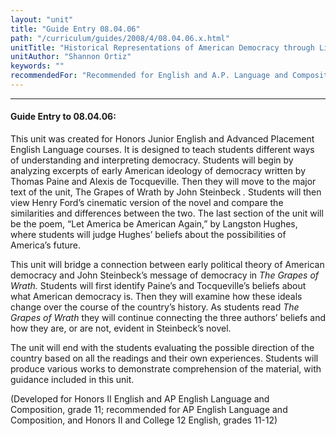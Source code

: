 ```yaml
---
layout: "unit"
title: "Guide Entry 08.04.06"
path: "/curriculum/guides/2008/4/08.04.06.x.html"
unitTitle: "Historical Representations of American Democracy through Literature and Film"
unitAuthor: "Shannon Ortiz"
keywords: ""
recommendedFor: "Recommended for English and A.P. Language and Composition, grades 11 and 12"
---
```

<body>
<hr/>
<h4>
Guide Entry to 08.04.06:
</h4>
<p>
This unit was created for Honors Junior English and Advanced Placement English Language courses. It is designed to teach students different ways of understanding and interpreting democracy. Students will begin by analyzing excerpts of early American ideology of democracy written by Thomas Paine and Alexis de Tocqueville. Then they will move to the major text of the unit, The Grapes of Wrath by John Steinbeck
<i>
.
</i>
Students will then view Henry Ford’s cinematic version of the novel and compare the similarities and differences between the two. The last section of the unit will be the poem, “Let America be American Again,” by Langston Hughes, where students will judge Hughes’ beliefs about the possibilities of America’s future.
</p>
<p>
This unit will bridge a connection between early political theory of American democracy and John Steinbeck’s message of democracy in
<i>
The Grapes of Wrath.
</i>
Students will first identify Paine’s and Tocqueville’s beliefs about what American democracy is. Then they will examine how these ideals change over the course of the country’s history. As students read
<i>
The Grapes of Wrath
</i>
they will continue connecting the three authors’ beliefs and how they are, or are not, evident in Steinbeck’s novel.
</p>
<p>
The unit will end with the students evaluating the possible direction of the country based on all the readings and their own experiences. Students will produce various works to demonstrate comprehension of the material, with guidance included in this unit.
</p>
<p>
(Developed for Honors II English and AP English Language and Composition, grade 11; recommended for AP English Language and Composition, and Honors II and College 12 English, grades 11-12)
</p>
</body>
